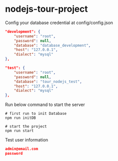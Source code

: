 # nodejs-tour-project

Config your database credential at config/config.json

```json
"development": {
	"username": "root",
	"password": null,
	"database": "database_development",
	"host": "127.0.0.1",
	"dialect": "mysql"
},
```

```json
"test": {
	"username": "root",
	"password": null,
	"database": "tour_nodejs_test",
	"host": "127.0.0.1",
	"dialect": "mysql"
},
```

Run below command to start the server

```shell
# first run to init Database
npm run initDB

# start the project
npm run start
```

Test user information
```json
admin@email.com
password
```

